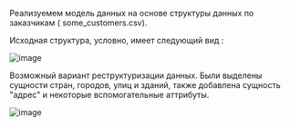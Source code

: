 Реализуемем модель данных на основе структуры данных по заказчикам ( some_customers.csv).

Исходная структура, условно, имеет следующий вид :

![image](https://github.com/MusinRustamR/BD_Clinic/assets/126672650/5b1b317d-1781-480d-82ee-f543a1221561)


Возможный вариант реструктуризации данных. Были выделены сущности стран, городов, улиц и зданий, также добавлена сущность "адрес" и некоторые вспомогательные аттрибуты.

![image](https://github.com/MusinRustamR/BD_Clinic/assets/126672650/52e6b2f3-a31b-4d9f-98e9-742c026b3fae)


